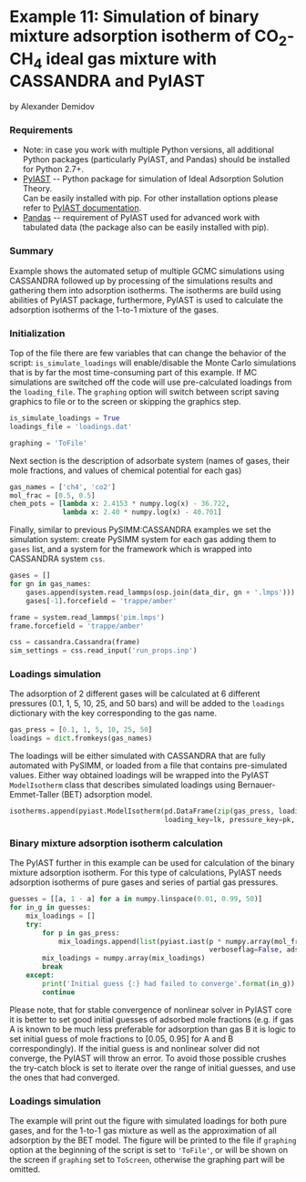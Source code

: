 Example 11: Simulation of binary mixture adsorption isotherm of CO<sub>2</sub>-CH<sub>4</sub> ideal gas mixture with CASSANDRA and PyIAST
=========================================================================================================================================  
by Alexander Demidov
    
### Requirements
 * Note: in case you work with multiple Python versions, all additional Python packages (particularly PyIAST, and Pandas) should be installed for Python 2.7+.   
 * [PyIAST](https://github.com/CorySimon/pyIAST) -- Python package for simulation of Ideal Adsorption Solution Theory. <br>
     Can be easily installed with pip. For other installation options please refer to [PyIAST documentation](https://pyiast.readthedocs.io/en/latest/).  
 * [Pandas](https://pandas.pydata.org/) -- requirement of PyIAST used for advanced work with tabulated data (the package also can be easily installed with pip).
 
 
 
### Summary

Example shows the automated setup of multiple GCMC simulations using CASSANDRA followed up by processing of the simulations 
results and gathering them into adsorption isotherms. The isotherms are build using abilities of PyIAST package, furthermore, 
PyIAST is used to calculate the adsorption isotherms of the 1-to-1 mixture of the gases.

### Initialization

Top of the file there are few variables that can change the behavior of the script: ```is_simulate_loadings``` will 
enable/disable the Monte Carlo simulations that is by far the most time-consuming part of this example. If MC simulations are 
switched off the code will use pre-calculated loadings from the ```loading_file```.
The ```graphing``` option will switch between script saving graphics to file or to the screen or skipping the graphics step.
  
```python
is_simulate_loadings = True
loadings_file = 'loadings.dat'

graphing = 'ToFile'
```

Next section is the description of adsorbate system (names of gases, their mole fractions, and values of chemical potential for each gas)

```python
gas_names = ['ch4', 'co2']
mol_frac = [0.5, 0.5]
chem_pots = [lambda x: 2.4153 * numpy.log(x) - 36.722,
             lambda x: 2.40 * numpy.log(x) - 40.701]
```

Finally, similar to previous PySIMM:CASSANDRA examples we set the simulation system: create PySIMM system for each 
gas adding them to ```gases``` list, and a system for the framework which is wrapped into CASSANDRA system ```css```. 

```python
gases = []
for gn in gas_names:
    gases.append(system.read_lammps(osp.join(data_dir, gn + '.lmps')))
    gases[-1].forcefield = 'trappe/amber'

frame = system.read_lammps('pim.lmps')
frame.forcefield = 'trappe/amber'

css = cassandra.Cassandra(frame)
sim_settings = css.read_input('run_props.inp')
```


### Loadings simulation
The adsorption of 2 different gases will be calculated at 6 different pressures (0.1, 1, 5, 10, 25, and 50 bars) 
and will be added to the ```loadings``` dictionary with the key corresponding to the gas name. 

```python
gas_press = [0.1, 1, 5, 10, 25, 50]
loadings = dict.fromkeys(gas_names)
``` 
 
The loadings will be either simulated with CASSANDRA that are fully automated with PySIMM, or loaded from a file 
that contains pre-simulated values. Either way obtained loadings will be wrapped into the PyIAST ```ModelIsotherm``` class 
that describes simulated loadings using Bernauer-Emmet-Taller (BET) adsorption model.

```python
isotherms.append(pyiast.ModelIsotherm(pd.DataFrame(zip(gas_press, loadings[gn]), columns=[pk, lk]), 
                                      loading_key=lk, pressure_key=pk, model='BET', optimization_method='Powell'))
```
 
### Binary mixture adsorption isotherm calculation
 
The PyIAST further in this example can be used for calculation of the binary mixture adsorption isotherm. 
For this type of calculations, PyIAST needs adsorption isotherms of pure gases and series of partial gas pressures.

```python
guesses = [[a, 1 - a] for a in numpy.linspace(0.01, 0.99, 50)]
for in_g in guesses:
    mix_loadings = []
    try:
        for p in gas_press:
            mix_loadings.append(list(pyiast.iast(p * numpy.array(mol_frac), isotherms,
                                                 verboseflag=False, adsorbed_mole_fraction_guess=in_g)))
        mix_loadings = numpy.array(mix_loadings)
        break
    except:
        print('Initial guess {:} had failed to converge'.format(in_g))
        continue
```

Please note, that for stable convergence of nonlinear solver in PyIAST core it is better to set good initial guesses 
of adsorbed mole fractions (e.g. if gas A is known to be much less preferable for adsorption than gas B it is logic 
to set initial guess of mole fractions to [0.05, 0.95] for A and B correspondingly). 
If the initial guess is and nonlinear solver did not converge, the PyIAST will throw an error. 
To avoid those possible crushes the try-catch block is set to iterate over the range of initial guesses, and use the ones that had converged.

### Loadings simulation
The example will print out the figure with simulated loadings for both pure gases, and for the 1-to-1 gas mixture 
as well as the approximation of all adsorption by the BET model.
The figure will be printed to the file if ```graphing``` option at the beginning of the script is set to `'ToFile'`, or will be shown on the screen
 if ```graphing``` set to `ToScreen`, otherwise the graphing part will be omitted.

 
 
 
 
 
 
 
 
